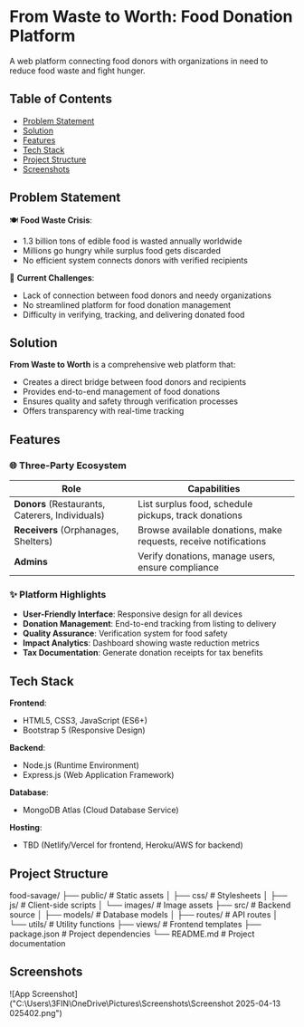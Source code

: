 
# From Waste to Worth: Food Donation Platform



A web platform connecting food donors with organizations in need to reduce food waste and fight hunger.

## Table of Contents
- [Problem Statement](#problem-statement)
- [Solution](#solution)
- [Features](#features)
- [Tech Stack](#tech-stack)
- [Project Structure](#project-structure)
- [Screenshots](#screenshots)


## Problem Statement

🍽️ **Food Waste Crisis**:
- 1.3 billion tons of edible food is wasted annually worldwide
- Millions go hungry while surplus food gets discarded
- No efficient system connects donors with verified recipients

🚫 **Current Challenges**:
- Lack of connection between food donors and needy organizations
- No streamlined platform for food donation management
- Difficulty in verifying, tracking, and delivering donated food

## Solution

**From Waste to Worth** is a comprehensive web platform that:
- Creates a direct bridge between food donors and recipients
- Provides end-to-end management of food donations
- Ensures quality and safety through verification processes
- Offers transparency with real-time tracking

## Features

### 🌐 Three-Party Ecosystem
| Role | Capabilities |
|------|-------------|
| **Donors** (Restaurants, Caterers, Individuals) | List surplus food, schedule pickups, track donations |
| **Receivers** (Orphanages, Shelters) | Browse available donations, make requests, receive notifications |
| **Admins** | Verify donations, manage users, ensure compliance |

### ✨ Platform Highlights
- **User-Friendly Interface**: Responsive design for all devices
- **Donation Management**: End-to-end tracking from listing to delivery
- **Quality Assurance**: Verification system for food safety
- **Impact Analytics**: Dashboard showing waste reduction metrics
- **Tax Documentation**: Generate donation receipts for tax benefits

## Tech Stack

**Frontend**:
- HTML5, CSS3, JavaScript (ES6+)
- Bootstrap 5 (Responsive Design)

**Backend**:
- Node.js (Runtime Environment)
- Express.js (Web Application Framework)

**Database**:
- MongoDB Atlas (Cloud Database Service)

**Hosting**:
- TBD (Netlify/Vercel for frontend, Heroku/AWS for backend)

## Project Structure
food-savage/
├── public/ # Static assets
│ ├── css/ # Stylesheets
│ ├── js/ # Client-side scripts
│ └── images/ # Image assets
├── src/ # Backend source
│ ├── models/ # Database models
│ ├── routes/ # API routes
│ └── utils/ # Utility functions
├── views/ # Frontend templates
├── package.json # Project dependencies
└── README.md # Project documentation
## Screenshots

![App Screenshot]("C:\Users\3FIN\OneDrive\Pictures\Screenshots\Screenshot 2025-04-13 025402.png")

